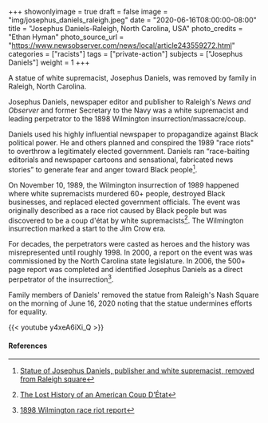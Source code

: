 +++
showonlyimage = true
draft = false
image = "img/josephus_daniels_raleigh.jpeg"
date = "2020-06-16T08:00:00-08:00"
title = "Josephus Daniels-Raleigh, North Carolina, USA"
photo_credits = "Ethan Hyman"
photo_source_url = "https://www.newsobserver.com/news/local/article243559272.html"
categories = ["racists"]
tags = ["private-action"]
subjects = ["Josephus Daniels"]
weight = 1
+++

A statue of white supremacist, Josephus Daniels, was removed by family in Raleigh, North Carolina.

<!--more-->

Josephus Daniels, newspaper editor and publisher to Raleigh's _News and Observer_ and former Secretary to the Navy was a white supremacist and leading perpetrator to the 1898 Wilmington insurrection/massacre/coup.

Daniels used his highly influential newspaper to propagandize against Black political power. He and others planned and conspired the 1989 "race riots" to overthrow a legitimately elected government. Daniels ran “race-baiting editorials and newspaper cartoons and sensational, fabricated news stories” to generate fear and anger toward Black people[^1].

On November 10, 1989, the Wilmington insurrection of 1989 happened where white supremacists murdered 60+ people, destroyed Black businesses, and replaced elected government officials. The event was originally described as a race riot caused by Black people but was discovered to be a coup d'état by white supremacists[^3]. The Wilmington insurrection marked a start to the Jim Crow era.

For decades, the perpetrators were casted as heroes and the history was misrepresented until roughly 1998. In 2000, a report on the event was was commissioned by the North Carolina state legislature. In 2006, the 500+ page report was completed and identified Josephus Daniels as a direct perpetrator of the insurrection[^2].

Family members of Daniels' removed the statue from Raleigh's Nash Square on the morning of June 16, 2020 noting that the statue undermines efforts for equality.

{{< youtube y4xeA6iXi_Q >}}
<br>

#### References

[^1]: [Statue of Josephus Daniels, publisher and white supremacist, removed from Raleigh square](https://www.newsobserver.com/news/local/article243559272.html)

[^2]: [1898 Wilmington race riot report](https://digital.ncdcr.gov/digital/collection/p249901coll22/id/5842)

[^3]: [The Lost History of an American Coup D’État](https://www.theatlantic.com/politics/archive/2017/08/wilmington-massacre/536457/)
